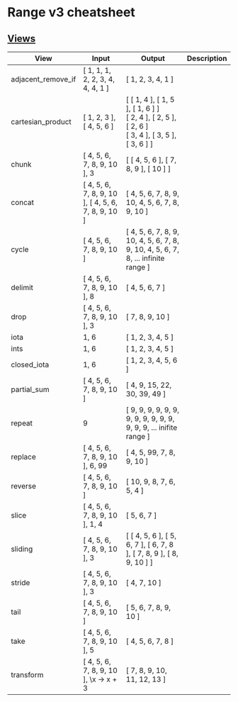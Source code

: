 # Range v3 cheatsheet


## [Views](https://github.com/voivoid/range-v3-cheatsheet/blob/master/src/views.cpp)

| View               | Input                                              | Output                                                                                             | Description |
| ------------------ | -------------------------------------------------- | -------------------------------------------------------------------------------------------------- | ----------- |
| adjacent_remove_if | [ 1, 1, 1, 2, 2, 3, 4, 4, 4, 1 ]                   | [ 1, 2, 3, 4, 1 ]                                                                                  |             |
| cartesian_product  | [ 1, 2, 3 ], [ 4, 5, 6 ]                           | [ [ 1, 4 ], [ 1, 5 ], [ 1, 6 ] ]<br>[ 2, 4 ], [ 2, 5 ], [ 2, 6 ]<br>[ 3, 4 ], [ 3, 5 ], [ 3, 6 ] ] |             |
| chunk              | [ 4, 5, 6, 7, 8, 9, 10 ], 3                        | [ [ 4, 5, 6 ], [ 7, 8, 9 ], [ 10 ] ]                                                               |             |
| concat             | [ 4, 5, 6, 7, 8, 9, 10 ], [ 4, 5, 6, 7, 8, 9, 10 ] | [ 4, 5, 6, 7, 8, 9, 10, 4, 5, 6, 7, 8, 9, 10 ]                                                     |             |
| cycle              | [ 4, 5, 6, 7, 8, 9, 10 ]                           | [ 4, 5, 6, 7, 8, 9, 10, 4, 5, 6, 7, 8, 9, 10, 4, 5, 6, 7, 8, ... infinite range ]                  |             |
| delimit            | [ 4, 5, 6, 7, 8, 9, 10 ], 8                        | [ 4, 5, 6, 7 ]                                                                                     |             |
| drop               | [ 4, 5, 6, 7, 8, 9, 10 ], 3                        | [ 7, 8, 9, 10 ]                                                                                    |             |
| iota               | 1, 6                                               | [ 1, 2, 3, 4, 5 ]                                                                                  |             |
| ints               | 1, 6                                               | [ 1, 2, 3, 4, 5 ]                                                                                  |             |
| closed_iota        | 1, 6                                               | [ 1, 2, 3, 4, 5, 6 ]                                                                               |             |
| partial_sum        | [ 4, 5, 6, 7, 8, 9, 10 ]                           | [ 4, 9, 15, 22, 30, 39, 49 ]                                                                       |             |
| repeat             | 9                                                  | [ 9, 9, 9, 9, 9, 9, 9, 9, 9, 9, 9, 9, 9, 9, 9, ... inifite range ]                                 |             |
| replace            | [ 4, 5, 6, 7, 8, 9, 10 ], 6, 99                    | [ 4, 5, 99, 7, 8, 9, 10 ]                                                                          |             |
| reverse            | [ 4, 5, 6, 7, 8, 9, 10 ]                           | [ 10, 9, 8, 7, 6, 5, 4 ]                                                                           |             |
| slice              | [ 4, 5, 6, 7, 8, 9, 10 ], 1, 4                     | [ 5, 6, 7 ]                                                                                        |             |
| sliding            | [ 4, 5, 6, 7, 8, 9, 10 ], 3                        | [ [ 4, 5, 6 ], [ 5, 6, 7 ], [ 6, 7, 8 ], [ 7, 8, 9 ], [ 8, 9, 10 ] ]                               |             |
| stride             | [ 4, 5, 6, 7, 8, 9, 10 ], 3                        | [ 4, 7, 10 ]                                                                                       |             |
| tail               | [ 4, 5, 6, 7, 8, 9, 10 ]                           | [ 5, 6, 7, 8, 9, 10 ]                                                                              |             |
| take               | [ 4, 5, 6, 7, 8, 9, 10 ], 5                        | [ 4, 5, 6, 7, 8 ]                                                                                  |             |
| transform          | [ 4, 5, 6, 7, 8, 9, 10 ], \x -> x + 3              | [ 7, 8, 9, 10, 11, 12, 13 ]                                                                        |             |
